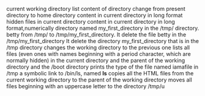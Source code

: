 current working directory
list content of directory
change from present directory to home directory
content in current directory in long format
hidden files in current directory
content in current directory in long format,numerically
 directory named my_first_directory in the /tmp/ directory.
betty from /tmp/ to /tmp/my_first_directory.
It delete the file betty in the /tmp/my_first_directory
It delete the directory my_first_directory that is in the /tmp directory
changes the working directory to the previous one
 lists all files (even ones with names beginning with a period character, which are normally hidden) in the current directory and the parent of the working directory and the /boot directory
prints the type of the file named iamafile in /tmp
 a symbolic link to /bin/ls, named __ls__
copies all the HTML files from the current working directory to the parent of the working directory
moves all files beginning with an uppercase letter to the directory /tmp/u 
